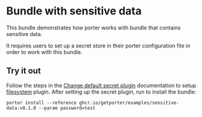 # Bundle with sensitive data

This bundle demonstrates how porter works with bundle that contains sensitive
data. 

It requires users to set up a secret store in their porter configuration
file in order to work with this bundle.

## Try it out 

Follow the steps in the [Change default secret plugin](https://release-v1.porter.sh/end-users/configuration/#change-the-default-secrets-plugin) documentation
to setup [filesystem](https://release-v1.porter.sh/plugins/filesystem/) plugin.
After setting up the secret plugin, run to install the bundle:
```
porter install --reference ghcr.io/getporter/examples/sensitive-data:v0.1.0 --param password=test
```


